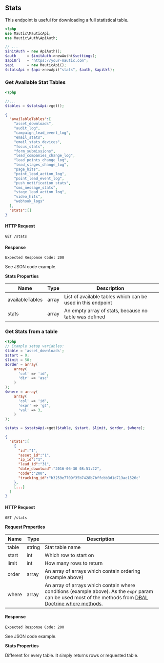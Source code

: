 ## Stats
This endpoint is useful for downloading a full statistical table.

```php
<?php
use Mautic\MauticApi;
use Mautic\Auth\ApiAuth;

// ...
$initAuth = new ApiAuth();
$auth     = $initAuth->newAuth($settings);
$apiUrl   = "https://your-mautic.com";
$api      = new MauticApi();
$statsApi = $api->newApi("stats", $auth, $apiUrl);
```

### Get Available Stat Tables
```php
<?php

//...
$tables = $statsApi->get();
```
```json
{  
  "availableTables":[  
    "asset_downloads",
    "audit_log",
    "campaign_lead_event_log",
    "email_stats",
    "email_stats_devices",
    "focus_stats",
    "form_submissions",
    "lead_companies_change_log",
    "lead_points_change_log",
    "lead_stages_change_log",
    "page_hits",
    "point_lead_action_log",
    "point_lead_event_log",
    "push_notification_stats",
    "sms_message_stats",
    "stage_lead_action_log",
    "video_hits",
    "webhook_logs"
  ],
  "stats":[]
}
```

#### HTTP Request

`GET /stats`

#### Response

`Expected Response Code: 200`

See JSON code example.

**Stats Properties**

Name|Type|Description
----|----|-----------
availableTables|array|List of available tables which can be used in this endpoint
stats|array|An empty array of stats, because no table was defined

### Get Stats from a table
```php
<?php
// Example setup variables:
$table = 'asset_downloads'; 
$start = 0;
$limit = 50;
$order = array(
    array(
      'col' => 'id',
      'dir' => 'asc'
    )
);
$where = array(
    array(
      'col' => 'id',
      'expr' => 'gt',
      'val' => 3,
    )
);

$stats = $statsApi->get($table, $start, $limit, $order, $where);
```
```json
{  
  "stats":[  
    {  
      "id":"1",
      "asset_id":"1",
      "ip_id":"1",
      "lead_id":"31",
      "date_download":"2016-06-30 08:51:22",
      "code":"200",
      "tracking_id":"b3259e7709f35b7428b7bffcbb3d1d713ac1526c"
    },
    [...]
  ]
}
```

#### HTTP Request

`GET /stats`

**Request Properties**

Name|Type|Description
----|----|-----------
table|string|Stat table name
start|int|Which row to start on
limit|int|How many rows to return
order|array|An array of arrays which contain ordering (example above)
where|array|An array of arrays which contain where conditions (example above). As the `expr` param can be used most of the methods from [DBAL Doctrine where methods](http://www.doctrine-project.org/api/dbal/2.3/class-Doctrine.DBAL.Query.Expression.ExpressionBuilder.html).

#### Response

`Expected Response Code: 200`

See JSON code example.

**Stats Properties**

Different for every table. It simply returns rows or requested table.
